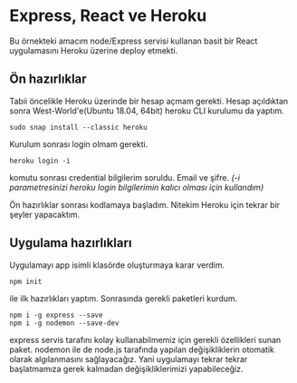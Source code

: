 # Express, React ve Heroku

Bu örnekteki amacım node/Express servisi kullanan basit bir React uygulamasını Heroku üzerine deploy etmekti.

## Ön hazırlıklar

Tabii öncelikle Heroku üzerinde bir hesap açmam gerekti. Hesap açıldıktan sonra West-World'e(Ubuntu 18.04, 64bit) heroku CLI kurulumu da yaptım. 

```
sudo snap install --classic heroku
```

Kurulum sonrası login olmam gerekti. 

```
heroku login -i
```

komutu sonrası credential bilgilerim soruldu. Email ve şifre. _(-i parametresinizi heroku login bilgilerimin kalıcı olması için kullandım)_

Ön hazırlıklar sonrası kodlamaya başladım. Nitekim Heroku için tekrar bir şeyler yapacaktım.

## Uygulama hazırlıkları

Uygulamayı app isimli klasörde oluşturmaya karar verdim. 

```
npm init
```

ile ilk hazırlıkları yaptım. Sonrasında gerekli paketleri kurdum.

```
npm i -g express --save
npm i -g nodemon --save-dev
```

express servis tarafını kolay kullanabilmemiz için gerekli özellikleri sunan paket. nodemon ile de node.js tarafında yapılan değişikliklerin otomatik olarak algılanmasını sağlayacağız. Yani uygulamayı tekrar tekrar başlatmamıza gerek kalmadan değişikliklerimizi yapabileceğiz.

